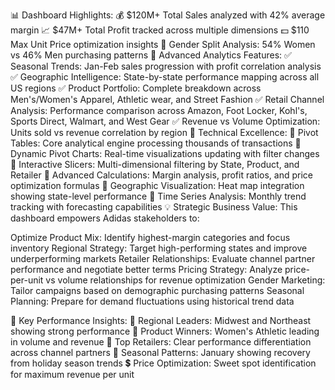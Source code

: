 📊 Dashboard Highlights:
💰 $120M+ Total Sales analyzed with 42% average margin
📈 $47M+ Total Profit tracked across multiple dimensions
💵 $110 Max Unit Price optimization insights
👥 Gender Split Analysis: 54% Women vs 46% Men purchasing patterns
🎯 Advanced Analytics Features:
✅ Seasonal Trends: Jan-Feb sales progression with profit correlation analysis
✅ Geographic Intelligence: State-by-state performance mapping across all US regions
✅ Product Portfolio: Complete breakdown across Men's/Women's Apparel, Athletic wear, and Street Fashion
✅ Retail Channel Analysis: Performance comparison across Amazon, Foot Locker, Kohl's, Sports Direct, Walmart, and West Gear
✅ Revenue vs Volume Optimization: Units sold vs revenue correlation by region
🔧 Technical Excellence:
🔹 Pivot Tables: Core analytical engine processing thousands of transactions
🔹 Dynamic Pivot Charts: Real-time visualizations updating with filter changes
🔹 Interactive Slicers: Multi-dimensional filtering by State, Product, and Retailer
🔹 Advanced Calculations: Margin analysis, profit ratios, and price optimization formulas
🔹 Geographic Visualization: Heat map integration showing state-level performance
🔹 Time Series Analysis: Monthly trend tracking with forecasting capabilities
💡 Strategic Business Value:
This dashboard empowers Adidas stakeholders to:

Optimize Product Mix: Identify highest-margin categories and focus inventory
Regional Strategy: Target high-performing states and improve underperforming markets
Retailer Relationships: Evaluate channel partner performance and negotiate better terms
Pricing Strategy: Analyze price-per-unit vs volume relationships for revenue optimization
Gender Marketing: Tailor campaigns based on demographic purchasing patterns
Seasonal Planning: Prepare for demand fluctuations using historical trend data

🌟 Key Performance Insights:
📍 Regional Leaders: Midwest and Northeast showing strong performance
👟 Product Winners: Women's Athletic leading in volume and revenue
🏪 Top Retailers: Clear performance differentiation across channel partners
📅 Seasonal Patterns: January showing recovery from holiday season trends
💲 Price Optimization: Sweet spot identification for maximum revenue per unit
